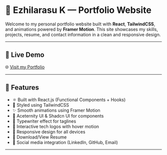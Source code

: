 # 💼 Ezhilarasu K — Portfolio Website

Welcome to my personal portfolio website built with **React**, **TailwindCSS**, and animations powered by **Framer Motion**. This site showcases my skills, projects, resume, and contact information in a clean and responsive design.

---

## 🔗 Live Demo

🌐 [Visit my Portfolio](https://your-portfolio-link.com)

---

## 📌 Features

- ⚛️ Built with React.js (Functional Components + Hooks)
- 🎨 Styled using TailwindCSS
- ✨ Smooth animations using Framer Motion
- 🚀 Aceternity UI & Shadcn UI for components
- 💬 Typewriter effect for  taglines
- 🌟 Interactive tech logos with hover motion
- 🧠 Responsive design for all devices
- 📄 Download/View Resume
- 🔗 Social media integration (LinkedIn, GitHub, Email)

---







